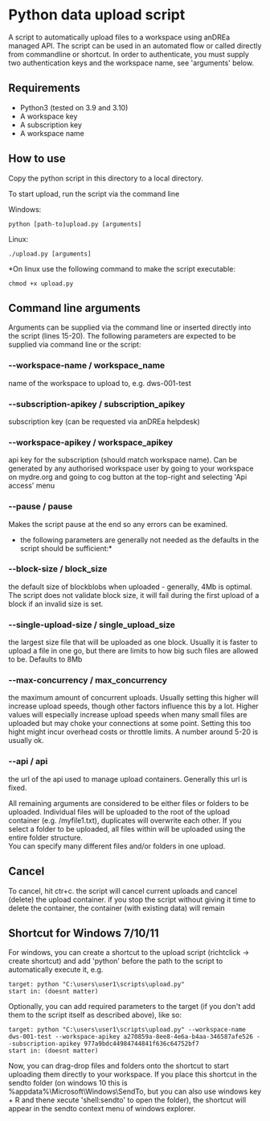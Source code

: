 # Python data upload script

A script to automatically upload files to a workspace using anDREa managed API. The script can be used in an automated flow or called directly from commandline or shortcut. In order to authenticate, you must supply two authentication keys and the workspace name, see 'arguments' below.

## Requirements

- Python3 (tested on 3.9 and 3.10)
- A workspace key
- A subscription key
- A workspace name


## How to use

Copy the python script in this directory to a local directory.

To start upload, run the script via the command line

Windows:

    python [path-to]upload.py [arguments]

Linux:

    ./upload.py [arguments]

*On linux use the following command to make the script executable:

    chmod +x upload.py


## Command line arguments
Arguments can be supplied via the command line or inserted directly into the script (lines 15-20).
The following parameters are expected to be supplied via command line or the script:

### --workspace-name / workspace_name  
name of the workspace to upload to, e.g. dws-001-test  

### --subscription-apikey / subscription_apikey  
subscription key (can be requested via anDREa helpdesk)  

### --workspace-apikey / workspace_apikey  
api key for the subscription (should match workspace name). Can be generated by any authorised workspace user by going to your workspace on mydre.org and going to cog button at the top-right and selecting 'Api access' menu  

### --pause / pause
Makes the script pause at the end so any errors can be examined.


* the following parameters are generally not needed as the defaults in the script should be sufficient:*

### --block-size / block_size  
the default size of blockblobs when uploaded - generally, 4Mb is optimal. The script does not validate block size, it will fail during the first upload of a block if an invalid size is set.  

### --single-upload-size / single_upload_size  
the largest size file that will be uploaded as one block. Usually it is faster to upload a file in one go, but there are limits to how big such files are allowed to be. Defaults to 8Mb  

### --max-concurrency / max_concurrency   
the maximum amount of concurrent uploads. Usually setting this higher will increase upload speeds, though other factors influence this by a lot. Higher values will especially increase upload speeds when many small files are uploaded but may choke your connections at some point. Setting this too hight might incur overhead costs or throttle limits. A number around 5-20 is usually ok.  

### --api / api  
the url of the api used to manage upload containers. Generally this url is fixed.  


All remaining arguments are considered to be either files or folders to be uploaded. Individual files will be uploaded to the root of the upload container (e.g. /myfile1.txt), duplicates will overwrite each other. If you select a folder to be uploaded, all files within will be uploaded using the entire folder structure.  
You can specify many different files and/or folders in one upload.  

## Cancel

To cancel, hit ctr+c. the script will cancel current uploads and cancel (delete) the upload container. if you stop the script without giving it time to delete the container, the container (with existing data) will remain

## Shortcut for Windows 7/10/11

For windows, you can create a shortcut to the upload script (richtclick -> create shortcut) and add 'python' before the path to the script to automatically execute it, e.g.

    target: python "C:\users\user1\scripts\upload.py"
    start in: (doesnt matter)

Optionally, you can add required parameters to the target (if you don't add them to the script itself as described above), like so:

    target: python "C:\users\user1\scripts\upload.py" --workspace-name dws-001-test --workspace-apikey a270859a-8ee8-4e6a-b4aa-346587afe526 --subscription-apikey 977a9bdc44984744841f636c64752bf7
    start in: (doesnt matter)

Now, you can drag-drop files and folders onto the shortcut to start uploading them directly to your workspace.
If you place this shortcut in the sendto folder (on windows 10 this is %appdata%\Microsoft\Windows\SendTo, but you can also use windows key + R and thene xecute 'shell:sendto' to open the folder), the shortcut will appear in the sendto context menu of windows explorer.
